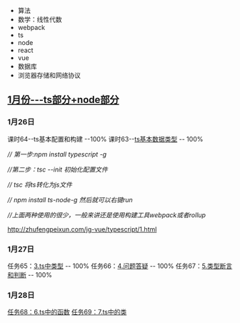 - 算法
- 数学：线性代数
- webpack
- ts
- node
- react
- vue
- 数据库
- 浏览器存储和网络协议



## [1月份---ts部分+node部分](http://www.javascriptpeixun.cn/my/course/2272)

### 1月26日

课时64--ts基本配置和构建 --100%
课时63--[ts基本数据类型](http://www.javascriptpeixun.cn/course/2272/task/142491/show) -- 100%


*// 第一步:npm install typescript -g*

*//第二步：tsc --init 初始化配置文件*

*// tsc 将ts转化为js文件*



*// npm install ts-node-g 然后就可以右键run*

*//上面两种使用的很少，一般来讲还是使用构建工具webpack或者rollup*

http://zhufengpeixun.com/jg-vue/typescript/1.html







### 1月27日

任务65：[3.ts中类型](http://www.javascriptpeixun.cn/course/2272/task/142485/show) -- 100%
任务66：[4.问题答疑](http://www.javascriptpeixun.cn/course/2272/task/142515/show)  -- 100%
任务67：[5.类型断言和判断](http://www.javascriptpeixun.cn/course/2272/task/142512/show) -- 100%

### 1月28日
[任务68：6.ts中的函数](http://www.javascriptpeixun.cn/course/2272/task/142503/show)
[任务69：7.ts中的类](http://www.javascriptpeixun.cn/course/2272/task/142506/show)

